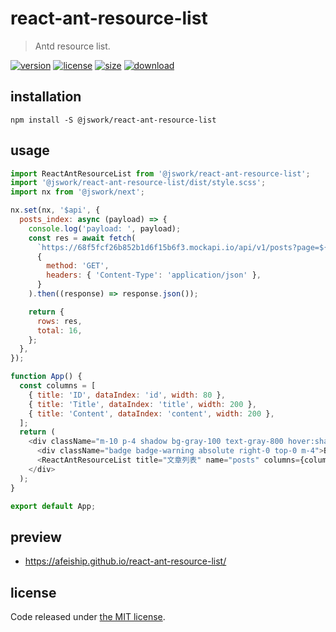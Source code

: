 # react-ant-resource-list
> Antd resource list.

[![version][version-image]][version-url]
[![license][license-image]][license-url]
[![size][size-image]][size-url]
[![download][download-image]][download-url]

## installation
```shell
npm install -S @jswork/react-ant-resource-list
```

## usage
  ```js
  import ReactAntResourceList from '@jswork/react-ant-resource-list';
  import '@jswork/react-ant-resource-list/dist/style.scss';
  import nx from '@jswork/next';

  nx.set(nx, '$api', {
    posts_index: async (payload) => {
      console.log('payload: ', payload);
      const res = await fetch(
        `https://68f5fcf26b852b1d6f15b6f3.mockapi.io/api/v1/posts?page=${payload.page}&limit=${payload.size}`,
        {
          method: 'GET',
          headers: { 'Content-Type': 'application/json' },
        }
      ).then((response) => response.json());

      return {
        rows: res,
        total: 16,
      };
    },
  });

  function App() {
    const columns = [
      { title: 'ID', dataIndex: 'id', width: 80 },
      { title: 'Title', dataIndex: 'title', width: 200 },
      { title: 'Content', dataIndex: 'content', width: 200 },
    ];
    return (
      <div className="m-10 p-4 shadow bg-gray-100 text-gray-800 hover:shadow-md transition-all">
        <div className="badge badge-warning absolute right-0 top-0 m-4">Build Time: {BUILD_TIME}</div>
        <ReactAntResourceList title="文章列表" name="posts" columns={columns} />
      </div>
    );
  }

  export default App;
  ```

## preview
- https://afeiship.github.io/react-ant-resource-list/

## license
Code released under [the MIT license](https://github.com/afeiship/react-ant-resource-list/blob/master/LICENSE.txt).

[version-image]: https://img.shields.io/npm/v/@jswork/react-ant-resource-list
[version-url]: https://npmjs.org/package/@jswork/react-ant-resource-list

[license-image]: https://img.shields.io/npm/l/@jswork/react-ant-resource-list
[license-url]: https://github.com/afeiship/react-ant-resource-list/blob/master/LICENSE.txt

[size-image]: https://img.shields.io/bundlephobia/minzip/@jswork/react-ant-resource-list
[size-url]: https://github.com/afeiship/react-ant-resource-list/blob/master/dist/react-ant-resource-list.min.js

[download-image]: https://img.shields.io/npm/dm/@jswork/react-ant-resource-list
[download-url]: https://www.npmjs.com/package/@jswork/react-ant-resource-list
